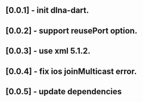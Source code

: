 ## [0.0.1] - init dlna-dart.
## [0.0.2] - support reusePort option.
## [0.0.3] - use xml 5.1.2.
## [0.0.4] - fix ios joinMulticast error.
## [0.0.5] - update dependencies


